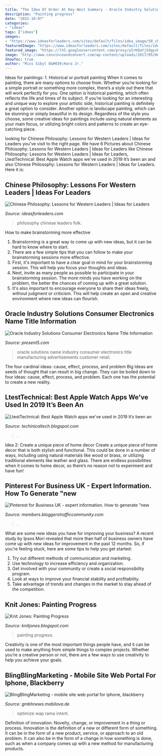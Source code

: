 ```yaml
---
title: "The Idea Of Order At Key West Summary - Oracle Industry Solutions Consumer Electronics Name Title Information"
description: "Painting progress"
date: "2022-10-07"
categories:
- "ideas"
tags: ["ideas"]
images:
- "https://www.ideasforleaders.com/sites/default/files/idea_image/50_chinese_folk_art_cultural-china.com_.jpg"
featuredImage: "https://www.ideasforleaders.com/sites/default/files/idea_image/50_chinese_folk_art_cultural-china.com_.jpg"
featured_image: "https://lh5.googleusercontent.com/proxy/ySrKQaYjS9gyxh2LConac_MYYrkvyv99GhyQxVgDM9BghxFyJWdhKaaCnlq7_YRFvAjaE0W3Xm9NYb787dQylNm0D_PfdJZh3_w3sNhGYA=w1200-h630-p-k-no-nu"
image: "http://www.convinceandconvert.com/wp-content/uploads/2017/05/How-to-Optimize-Your-Website-Design-with-the-User-in-Mind.jpg"
ShowToc: true
author: "Miss Sibyl O&#039;Hara Jr."
---
```



Ideas for paintings: 1. Historical or portrait painting
When it comes to painting, there are many options to choose from. Whether you’re looking for a simple portrait or something more complex, there’s a style out there that will work perfectly for you. One option is historical painting, which often reflects the life and times of its subject. If you’re looking for an interesting and unique way to explore your artistic side, historical painting is definitely a great option to consider. Another option is landscape painting, which can be stunning or simply beautiful in its design. Regardless of the style you choose, some creative ideas for paintings include using natural elements as your main focus, or utilizing bright colors and patterns to create an eye-catching piece.

	

		
looking for Chinese Philosophy: Lessons for Western Leaders | Ideas for Leaders you've visit to the right page. We have 6 Pictures about Chinese Philosophy: Lessons for Western Leaders | Ideas for Leaders like Chinese Philosophy: Lessons for Western Leaders | Ideas for Leaders, LtestTechnical: Best Apple Watch apps we&#039;ve used in 2019 It’s been an and also Chinese Philosophy: Lessons for Western Leaders | Ideas for Leaders. Here it is:
		
    
## Chinese Philosophy: Lessons For Western Leaders | Ideas For Leaders

<img loading=lazy src="https://www.ideasforleaders.com/sites/default/files/idea_image/50_chinese_folk_art_cultural-china.com_.jpg" onerror="this.onerror=null;this.src='https://tse4.mm.bing.net/th?id=OIP.PoltEFUKcZCT9wd_-IFO5gAAAA&amp;pid=15.1';" alt="Chinese Philosophy: Lessons for Western Leaders | Ideas for Leaders">

_Source: ideasforleaders.com_

>philosophy chinese leaders folk. 

	

How to make brainstorming more effective
1. Brainstorming is a great way to come up with new ideas, but it can be hard to know where to start.
2. There are a few simple tips that you can follow to make your brainstorming sessions more effective.
3. First, it's important to have a clear goal in mind for your brainstorming session. This will help you focus your thoughts and ideas.
4. Next, invite as many people as possible to participate in your brainstorming session. The more minds you have working on the problem, the better the chances of coming up with a great solution.
5. It's also important to encourage everyone to share their ideas freely, without judgment or criticism. This will help create an open and creative environment where new ideas can flourish.

    
## Oracle Industry Solutions Consumer Electronics Name Title Information

<img loading=lazy src="https://present5.com/presentation/6d6b6a9f0f02b26ce5dbf96a99c48af1/image-24.jpg" onerror="this.onerror=null;this.src='https://tse1.mm.bing.net/th?id=OIP.jhozXplgNrHlLlMKmCizZQHaFj&amp;pid=15.1';" alt="Oracle Industry Solutions Consumer Electronics Name Title Information">

_Source: present5.com_

>oracle solutions name industry consumer electronics title manufacturing advertisements customer retail. 

	

The four cardinal ideas: cause, effect, process, and problem
Big Ideas are seeds of thought that can result in big change. They can be boiled down to four ideas: cause, effect, process, and problem. Each one has the potential to create a new reality.

    
## LtestTechnical: Best Apple Watch Apps We&#039;ve Used In 2019 It’s Been An

<img loading=lazy src="https://lh5.googleusercontent.com/proxy/ySrKQaYjS9gyxh2LConac_MYYrkvyv99GhyQxVgDM9BghxFyJWdhKaaCnlq7_YRFvAjaE0W3Xm9NYb787dQylNm0D_PfdJZh3_w3sNhGYA=w1200-h630-p-k-no-nu" onerror="this.onerror=null;this.src='https://tse1.mm.bing.net/th?id=OIP.RpA6hGS32hc2VIVNEvtmXwHaEK&amp;pid=15.1';" alt="LtestTechnical: Best Apple Watch apps we&#039;ve used in 2019 It’s been an">

_Source: techinicaltech.blogspot.com_

>. 

	

Idea 2: Create a unique piece of home decor
Create a unique piece of home decor that is both stylish and functional. This could be done in a number of ways, including using natural materials like wood or brass, or utilizing traditional elements like leather and glass. There are endless possibilities when it comes to home decor, so there’s no reason not to experiment and have fun!

    
## Pinterest For Business UK - Expert Information. How To Generate &quot;new

<img loading=lazy src="https://media1-production-mightynetworks.imgix.net/asset/24487002/Untitled_Design__42_.jpeg?ixlib=rails-0.3.0&amp;fm=jpg&amp;q=75&amp;auto=format&amp;w=700&amp;h=394&amp;fit=crop" onerror="this.onerror=null;this.src='https://tse3.mm.bing.net/th?id=OIP.oAlgLmOuvEtWmfciVY_Q_AHaEK&amp;pid=15.1';" alt="Pinterest for Business UK - expert information. How to generate &quot;new">

_Source: members.bloggerstrafficcommunity.com_

>. 

	

What are some new ideas you have for improving your business?
A recent study by Ipsos Mori revealed that more than half of business owners have come up with new ideas for improvement in the past 12 months. So, if you're feeling stuck, here are some tips to help you get started: 
1. Try out different methods of communication and marketing.
2. Use technology to increase efficiency and organization.
3. Get involved with your community or create a social responsibility program.
4. Look at ways to improve your financial stability and profitability.
5. Take advantage of trends and changes in the market to stay ahead of the competition.

    
## Knit Jones: Painting Progress

<img loading=lazy src="http://2.bp.blogspot.com/_X5gvFBIH7fo/S6K8Ba3soLI/AAAAAAAACqc/JDzXlRjcLAk/w1200-h630-p-k-nu/IMG_2388.JPG" onerror="this.onerror=null;this.src='https://tse3.mm.bing.net/th?id=OIP.9u4MOLsKJdqLXIGpXaFlbwHaD4&amp;pid=15.1';" alt="Knit Jones: Painting Progress">

_Source: knitjones.blogspot.com_

>painting progress. 

	

Creativity is one of the most important things people have, and it can be used to make anything from simple things to complex projects. Whether you’re a creative person or not, there are a few ways to use creativity to help you achieve your goals.

    
## BlingBlingMarketing - Mobile Site Web Portal For Iphone, Blackberry

<img loading=lazy src="http://www.convinceandconvert.com/wp-content/uploads/2017/05/How-to-Optimize-Your-Website-Design-with-the-User-in-Mind.jpg" onerror="this.onerror=null;this.src='https://tse4.mm.bing.net/th?id=OIP.W_eUC-5FkqasJUbBAHcdOAHaDt&amp;pid=15.1';" alt="BlingBlingMarketing - mobile site web portal for iphone, blackberry">

_Source: gmbhnews.mobilova.de_

>optimize wap rama intent. 

	

Definition of innovation: Novelty, change, or improvement in a thing or process.
Innovation is the definition of a new or different form of something. It can be in the form of a new product, service, or approach to an old problem. It can also be in the form of a change in how something is done, such as when a company comes up with a new method for manufacturing products.

